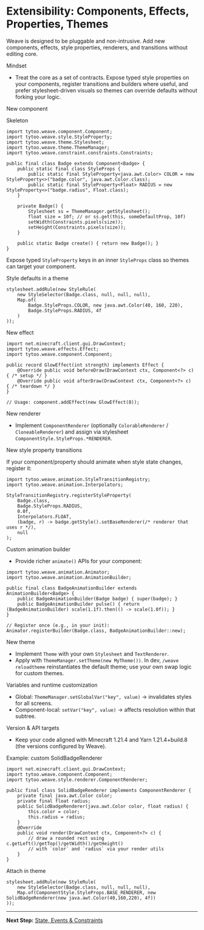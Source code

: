 # Extensibility: Components, Effects, Properties, Themes

Weave is designed to be pluggable and non-intrusive. Add new components, effects, style properties, renderers, and transitions without editing core.

Mindset
- Treat the core as a set of contracts. Expose typed style properties on your components, register transitions and builders where useful, and prefer stylesheet-driven visuals so themes can override defaults without forking your logic.

New component

Skeleton

```
import tytoo.weave.component.Component;
import tytoo.weave.style.StyleProperty;
import tytoo.weave.theme.Stylesheet;
import tytoo.weave.theme.ThemeManager;
import tytoo.weave.constraint.constraints.Constraints;

public final class Badge extends Component<Badge> {
    public static final class StyleProps {
        public static final StyleProperty<java.awt.Color> COLOR = new StyleProperty<>("badge.color", java.awt.Color.class);
        public static final StyleProperty<Float> RADIUS = new StyleProperty<>("badge.radius", Float.class);
    }

    private Badge() {
        Stylesheet ss = ThemeManager.getStylesheet();
        float size = 10f; // or ss.get(this, someDefaultProp, 10f)
        setWidth(Constraints.pixels(size));
        setHeight(Constraints.pixels(size));
    }

    public static Badge create() { return new Badge(); }
}
```

Expose typed `StyleProperty` keys in an inner `StyleProps` class so themes can target your component.

Style defaults in a theme

```
stylesheet.addRule(new StyleRule(
    new StyleSelector(Badge.class, null, null, null),
    Map.of(
        Badge.StyleProps.COLOR, new java.awt.Color(40, 160, 220),
        Badge.StyleProps.RADIUS, 4f
    )
));
```

New effect

```
import net.minecraft.client.gui.DrawContext;
import tytoo.weave.effects.Effect;
import tytoo.weave.component.Component;

public record GlowEffect(int strength) implements Effect {
    @Override public void beforeDraw(DrawContext ctx, Component<?> c) { /* setup */ }
    @Override public void afterDraw(DrawContext ctx, Component<?> c)  { /* teardown */ }
}

// Usage: component.addEffect(new GlowEffect(8));
```

New renderer
- Implement `ComponentRenderer` (optionally `ColorableRenderer` / `CloneableRenderer`) and assign via stylesheet `ComponentStyle.StyleProps.*RENDERER`.

New style property transitions

If your component/property should animate when style state changes, register it:

```
import tytoo.weave.animation.StyleTransitionRegistry;
import tytoo.weave.animation.Interpolators;

StyleTransitionRegistry.registerStyleProperty(
    Badge.class,
    Badge.StyleProps.RADIUS,
    0.0f,
    Interpolators.FLOAT,
    (badge, r) -> badge.getStyle().setBaseRenderer(/* renderer that uses r */),
    null
);
```

Custom animation builder
- Provide richer `animate()` APIs for your component:

```
import tytoo.weave.animation.Animator;
import tytoo.weave.animation.AnimationBuilder;

public final class BadgeAnimationBuilder extends AnimationBuilder<Badge> {
    public BadgeAnimationBuilder(Badge badge) { super(badge); }
    public BadgeAnimationBuilder pulse() { return (BadgeAnimationBuilder) scale(1.1f).then(() -> scale(1.0f)); }
}

// Register once (e.g., in your init):
Animator.registerBuilder(Badge.class, BadgeAnimationBuilder::new);
```

New theme
- Implement `Theme` with your own `Stylesheet` and `TextRenderer`.
- Apply with `ThemeManager.setTheme(new MyTheme())`. In dev, `/weave reloadtheme` reinstantiates the default theme; use your own swap logic for custom themes.

Variables and runtime customization
- Global: `ThemeManager.setGlobalVar("key", value)` → invalidates styles for all screens.
- Component-local: `setVar("key", value)` → affects resolution within that subtree.

Version & API targets
- Keep your code aligned with Minecraft 1.21.4 and Yarn 1.21.4+build.8 (the versions configured by Weave).

Example: custom SolidBadgeRenderer

```
import net.minecraft.client.gui.DrawContext;
import tytoo.weave.component.Component;
import tytoo.weave.style.renderer.ComponentRenderer;

public final class SolidBadgeRenderer implements ComponentRenderer {
    private final java.awt.Color color;
    private final float radius;
    public SolidBadgeRenderer(java.awt.Color color, float radius) {
        this.color = color;
        this.radius = radius;
    }
    @Override
    public void render(DrawContext ctx, Component<?> c) {
        // draw a rounded rect using c.getLeft()/getTop()/getWidth()/getHeight()
        // with `color` and `radius` via your render utils
    }
}
```

Attach in theme

```
stylesheet.addRule(new StyleRule(
    new StyleSelector(Badge.class, null, null, null),
    Map.of(ComponentStyle.StyleProps.BASE_RENDERER, new SolidBadgeRenderer(new java.awt.Color(40,160,220), 4f))
));
```

---

**Next Step:** [State, Events & Constraints](https://github.com/trethore/Weave/blob/main/docs/state-events-constraints.md)
